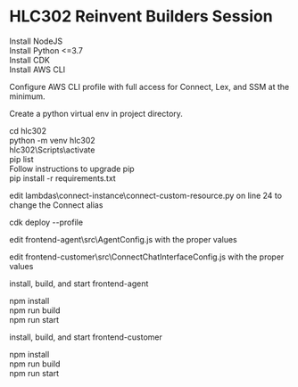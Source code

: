 
# HLC302 Reinvent Builders Session

Install NodeJS  
Install Python <=3.7  
Install CDK  
Install AWS CLI  

Configure AWS CLI profile with full access for Connect, Lex, and SSM at the minimum.  

Create a python virtual env in project directory.  

cd hlc302  
python -m venv hlc302  
hlc302\Scripts\activate  
pip list  
Follow instructions to upgrade pip  
pip install -r requirements.txt  

edit lambdas\connect-instance\connect-custom-resource.py on line 24 to change the Connect alias

cdk deploy --profile <aws cli profile name>

edit frontend-agent\src\AgentConfig.js with the proper values  

edit frontend-customer\src\ConnectChatInterfaceConfig.js with the proper values  

install, build, and start frontend-agent  

npm install  
npm run build  
npm run start  

install, build, and start frontend-customer  

npm install  
npm run build  
npm run start  
